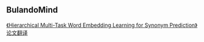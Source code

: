 ## BulandoMind 

[《Hierarchical Multi-Task Word Embedding Learning for Synonym Prediction》论文翻译](paper.md)

